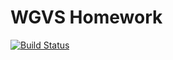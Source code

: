 # WGVS Homework

[![Build Status](https://travis-ci.com/jonathan-irvin/wgvs.svg?branch=master)](https://travis-ci.com/jonathan-irvin/wgvs)